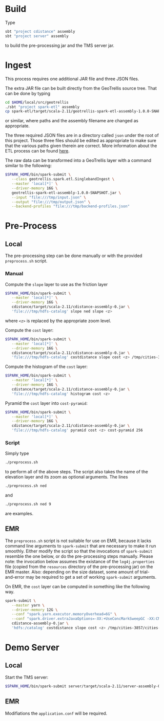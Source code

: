 # Build #

Type
```bash
sbt "project cdistance" assembly
sbt "project server" assembly
```
to build the pre-processing jar and the TMS server jar.

# Ingest #

This process requires one additional JAR file and three JSON files.

The extra JAR file can be built directly from the GeoTrellis source tree.
That can be done by typing
```bash
cd $HOME/local/src/geotrellis
./sbt "project spark-etl" assembly
cp spark-etl/target/scala-2.11/geotrellis-spark-etl-assembly-1.0.0-SNAPSHOT.jar /tmp
```
or similar, where paths and the assembly filename are changed as appropriate.

The three required JSON files are in a directory called `json` under the root of this project.
Those three files should be edited as appropriate to make sure that the various paths given therein are correct.
More information about the ETL process can be found [here](https://github.com/geotrellis/geotrellis/blob/master/docs/spark-etl/spark-etl-run-examples.md).

The raw data can be transformed into a GeoTrellis layer with a command similar to the following:
```bash
$SPARK_HOME/bin/spark-submit \
   --class geotrellis.spark.etl.SinglebandIngest \
   --master 'local[*]' \
   --driver-memory 16G \
   geotrellis-spark-etl-assembly-1.0.0-SNAPSHOT.jar \
   --input "file:///tmp/input.json" \
   --output "file:///tmp/output.json" \
   --backend-profiles "file:///tmp/backend-profiles.json"
```

# Pre-Process #

## Local ##

The pre-processing step can be done manually or with the provided `preprocess.sh` script.

### Manual ###

Compute the `slope` layer to use as the friction layer
```bash
$SPARK_HOME/bin/spark-submit \
   --master 'local[*]' \
   --driver-memory 16G \
   cdistance/target/scala-2.11/cdistance-assembly-0.jar \
   'file:///tmp/hdfs-catalog' slope ned slope <z>
```
where `<z>` is replaced by the appropriate zoom level.

Compute the `cost` layer:
```bash
$SPARK_HOME/bin/spark-submit \
   --master 'local[*]' \
   --driver-memory 16G \
   cdistance/target/scala-2.11/cdistance-assembly-0.jar \
   'file:///tmp/hdfs-catalog' costdistance slope cost <z> /tmp/cities-3857/cities-3857.shp 20000
```

Compute the histogram of the `cost` layer:
```bash
$SPARK_HOME/bin/spark-submit \
   --master 'local[*]' \
   --driver-memory 16G \
   cdistance/target/scala-2.11/cdistance-assembly-0.jar \
   'file:///tmp/hdfs-catalog' histogram cost <z>
```

Pyramid the `cost` layer into `cost-pyramid`:
```bash
$SPARK_HOME/bin/spark-submit \
   --master 'local[*]' \
   --driver-memory 16G \
   cdistance/target/scala-2.11/cdistance-assembly-0.jar \
   'file:///tmp/hdfs-catalog' pyramid cost <z> cost-pyramid 256
```

### Script ###

Simply type
```bash
./preprocess.sh
```
to perform all of the above steps.
The script also takes the name of the elevation layer and its zoom as optional arguments.
The lines
```bash
./preprocess.sh ned
```
and
```bash
./preprocess.sh ned 9
```
are examples.

## EMR ##

The `preprocess.sh` script is not suitable for use on EMR,
because it lacks command line arguments to `spark-submit` that are necessary to make it run smoothly.
Either modify the script so that the invocations of `spark-submit` resemble the one below, or do the pre-processing steps manually.
Please note: the invocation below assumes the existance of the `log4j.properties` file (copied from the `resources` directory of the pre-processing jar) on the EMR master.
Also: depending on the size dataset, some amount of trial-and-error may be required to get a set of working `spark-submit` arguments.

On EMR, the `cost` layer can be computed in something like the following way.
```bash
spark-submit \
   --master yarn \
   --driver-memory 12G \
   --conf "spark.yarn.executor.memoryOverhead=6G" \
   --conf "spark.driver.extraJavaOptions=-XX:+UseConcMarkSweepGC -XX:CMSInitiatingOccupancyFraction=70 -XX:MaxHeapFreeRatio=70 -XX:+CMSClassUnloadingEnabled -XX:OnOutOfMemoryError='kill -9 %p' -Dlog4j.configuration=file:///home/hadoop/log4j.properties" \
   cdistance-assembly-0.jar \
   'hdfs:/catalog' costdistance slope cost <z> /tmp/cities-3857/cities-3857.shp 20000
```

# Demo Server #

## Local ##

Start the TMS server:
```bash
$SPARK_HOME/bin/spark-submit server/target/scala-2.11/server-assembly-0.jar
```

## EMR ##

Modifiations the `application.conf` will be required.
